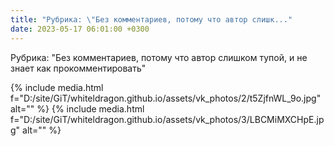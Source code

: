 ```yaml
---
title: "Рубрика: \"Без комментариев, потому что автор слишк..."
date: 2023-05-17 06:01:00 +0300
---
```


Рубрика: "Без комментариев, потому что автор слишком тупой, и не знает как прокомментировать"


{% include media.html f="D:/site/GiT/whiteldragon.github.io/assets/vk_photos/2/t5ZjfnWL_9o.jpg" alt="" %}
{% include media.html f="D:/site/GiT/whiteldragon.github.io/assets/vk_photos/3/LBCMiMXCHpE.jpg" alt="" %}
